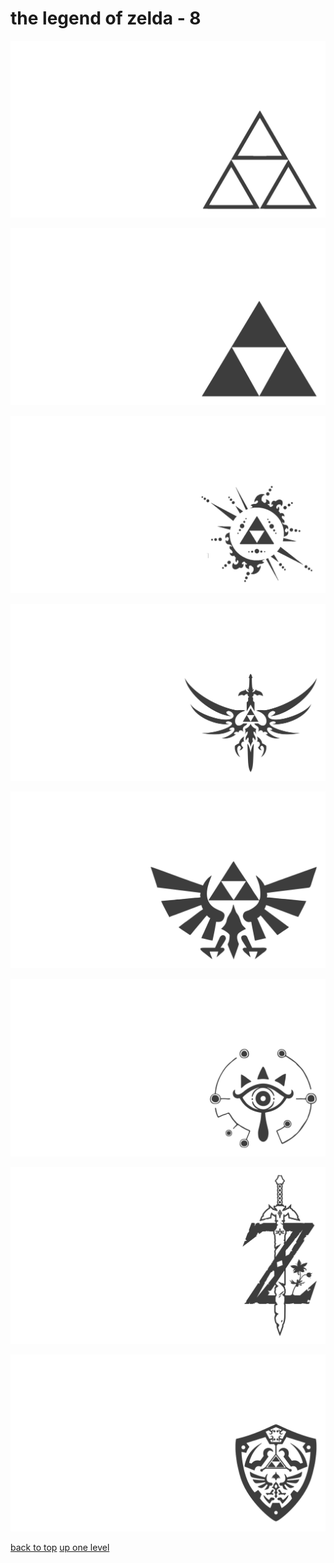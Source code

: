 # the legend of zelda - 8
[![triforce_outline.png](https://raw.githubusercontent.com/buckmanc/wallpapers/main/terminal/grey%20on%20alpha/little/the%20legend%20of%20zelda/triforce_outline.png "triforce_outline.png")](https://raw.githubusercontent.com/buckmanc/wallpapers/main/terminal/grey%20on%20alpha/little/the%20legend%20of%20zelda/triforce_outline.png)

[![triforce_simple.png](https://raw.githubusercontent.com/buckmanc/wallpapers/main/terminal/grey%20on%20alpha/little/the%20legend%20of%20zelda/triforce_simple.png "triforce_simple.png")](https://raw.githubusercontent.com/buckmanc/wallpapers/main/terminal/grey%20on%20alpha/little/the%20legend%20of%20zelda/triforce_simple.png)

[![triforce_splot.png](https://raw.githubusercontent.com/buckmanc/wallpapers/main/terminal/grey%20on%20alpha/little/the%20legend%20of%20zelda/triforce_splot.png "triforce_splot.png")](https://raw.githubusercontent.com/buckmanc/wallpapers/main/terminal/grey%20on%20alpha/little/the%20legend%20of%20zelda/triforce_splot.png)

[![triforce_stabby_wingaling.png](https://raw.githubusercontent.com/buckmanc/wallpapers/main/terminal/grey%20on%20alpha/little/the%20legend%20of%20zelda/triforce_stabby_wingaling.png "triforce_stabby_wingaling.png")](https://raw.githubusercontent.com/buckmanc/wallpapers/main/terminal/grey%20on%20alpha/little/the%20legend%20of%20zelda/triforce_stabby_wingaling.png)

[![triforce_wingaling.png](https://raw.githubusercontent.com/buckmanc/wallpapers/main/terminal/grey%20on%20alpha/little/the%20legend%20of%20zelda/triforce_wingaling.png "triforce_wingaling.png")](https://raw.githubusercontent.com/buckmanc/wallpapers/main/terminal/grey%20on%20alpha/little/the%20legend%20of%20zelda/triforce_wingaling.png)

[![zelda_botw_sheikah_eye.png](https://raw.githubusercontent.com/buckmanc/wallpapers/main/terminal/grey%20on%20alpha/little/the%20legend%20of%20zelda/zelda_botw_sheikah_eye.png "zelda_botw_sheikah_eye.png")](https://raw.githubusercontent.com/buckmanc/wallpapers/main/terminal/grey%20on%20alpha/little/the%20legend%20of%20zelda/zelda_botw_sheikah_eye.png)

[![zelda_botw_stabby_z.png](https://raw.githubusercontent.com/buckmanc/wallpapers/main/terminal/grey%20on%20alpha/little/the%20legend%20of%20zelda/zelda_botw_stabby_z.png "zelda_botw_stabby_z.png")](https://raw.githubusercontent.com/buckmanc/wallpapers/main/terminal/grey%20on%20alpha/little/the%20legend%20of%20zelda/zelda_botw_stabby_z.png)

[![zelda_hylian_shield.png](https://raw.githubusercontent.com/buckmanc/wallpapers/main/terminal/grey%20on%20alpha/little/the%20legend%20of%20zelda/zelda_hylian_shield.png "zelda_hylian_shield.png")](https://raw.githubusercontent.com/buckmanc/wallpapers/main/terminal/grey%20on%20alpha/little/the%20legend%20of%20zelda/zelda_hylian_shield.png)



[back to top](#)
[up one level](/terminal/grey%20on%20alpha/little/README.MD)
